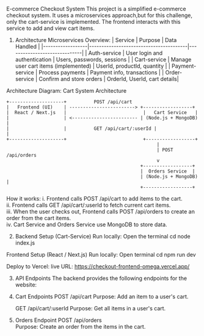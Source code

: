 E-commerce Checkout System
  This project is a simplified e-commerce checkout system. It uses a microservices approach,but for this challenge, only the cart-service is implemented. The frontend interacts with this service to add and view cart items.
  
1. Architecture
   Microservices Overview:
     | Service           | Purpose                               | Data Handled                 |
     |------------------|----------------------------------------|------------------------------|
     | Auth-service      | User login and authentication         | Users, passwords, sessions   |
     | Cart-service      | Manage user cart items (implemented)  | UserId, productId, quantity  |
     | Payment-service   | Process payments                      | Payment info, transactions   |
     | Order-service     | Confirm and store orders              | OrderId, UserId, cart details|

Architecture Diagram:
Cart System Architecture
```text
+--------------------+          POST /api/cart
|   Frontend (UI)    | ------------------------> +------------------+
|  React / Next.js   |                            |   Cart Service   |
|                    | <------------------------ | (Node.js + MongoDB) |
|                    |          GET /api/cart/:userId |                |
+--------------------+                            +------------------+
                                                       |
                                                       | POST /api/orders
                                                       v
                                                 +------------------+
                                                 |  Orders Service  |
                                                 | (Node.js + MongoDB) |
                                                 +------------------+
```
How it works:
i. Frontend calls POST /api/cart to add items to the cart.  
ii. Frontend calls GET /api/cart/:userId to fetch current cart items.  
iii. When the user checks out, Frontend calls POST /api/orders to create an order from the cart items.  
iv. Cart Service and Orders Service use MongoDB to store data.

                                          
2. Backend Setup (Cart-Service)
Run locally:
Open the terminal
cd <checkitem-backend>
node index.js
   
Frontend Setup (React / Next.js)
Run locally:
Open terminal
cd <checkout-frontend>
npm run dev

Deploy to Vercel:
live URL: https://checkout-frontend-omega.vercel.app/

3. API Endpoints
The backend provides the following endpoints for the website:
1. Cart Endpoints
   POST /api/cart 
   Purpose: Add an item to a user's cart.
   
   GET /api/cart/:userId
   Purpose: Get all items in a user's cart.
   
2. Orders Endpoint
   POST /api/orders  
   Purpose: Create an order from the items in the cart.  
  




